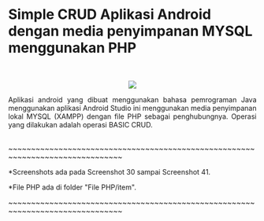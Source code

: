 # Simple CRUD Aplikasi Android dengan media penyimpanan MYSQL menggunakan PHP
</br>
<p align="center"><img src="https://github.com/dioob/Aplikasi-Android-Simple-CRUD-menggunakan-MYSQL-PHP/blob/master/apkmysql.jpg">
<p>
<p align="justify">Aplikasi android yang dibuat menggunakan bahasa pemrograman Java menggunakan aplikasi Android Studio ini menggunakan media penyimpanan lokal MYSQL (XAMPP) dengan file PHP sebagai penghubungnya. Operasi yang dilakukan adalah operasi BASIC CRUD.<p>
</br>
~~~~~~~~~~~~~~~~~~~~~~~~~~~~~~~~~~~~~~~~~~~~~~~~~~~~~~~~~~~~~~~~~~~~~~~~~~~~~~~
<p align="justify">*Screenshots ada pada Screenshot 30 sampai Screenshot 41.<p>
<p align="justify">*File PHP ada di folder "File PHP/item".<p>
  ~~~~~~~~~~~~~~~~~~~~~~~~~~~~~~~~~~~~~~~~~~~~~~~~~~~~~~~~~~~~~~~~~~~~~~~~~~~~~~~
